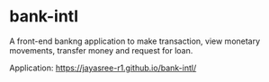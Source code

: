 # bank-intl
A front-end bankng application to make transaction, view monetary movements, transfer money and request for loan.

Application: https://jayasree-r1.github.io/bank-intl/

